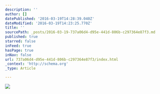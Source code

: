 ```yaml
---
description: ''
author: []
datePublished: '2016-03-19T14:28:39.040Z'
dateModified: '2016-03-19T14:23:25.770Z'
title: ''
sourcePath: _posts/2016-03-19-737a06d4-d95e-441d-806b-c297364e87f3.md
published: true
starred: false
inFeed: true
hasPage: true
inNav: false
url: 737a06d4-d95e-441d-806b-c297364e87f3/index.html
_context: 'http://schema.org'
_type: Article

---
```

![](https://the-grid-user-content.s3-us-west-2.amazonaws.com/066e0332-997c-448b-9daf-29108997112c.png)